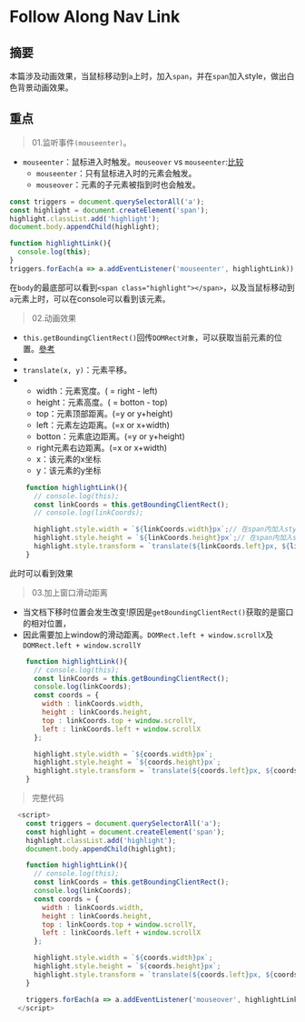 # Follow Along Nav Link

## 摘要

本篇涉及动画效果，当鼠标移动到`a`上时，加入`span`，并在`span`加入style，做出白色背景动画效果。

## 重点

>01.监听事件`(mouseenter)`。

- `mouseenter`：鼠标进入时触发。`mouseover` vs `mouseenter`:[比较](http://api.jquery.com/mouseover/)
  - `mouseenter`：只有鼠标进入时的元素会触发。
  - `mouseover`：元素的子元素被指到时也会触发。


```javascript
const triggers = document.querySelectorAll('a');
const highlight = document.createElement('span');
highlight.classList.add('highlight');
document.body.appendChild(highlight);

function highlightLink(){
  console.log(this);
}
triggers.forEach(a => a.addEventListener('mouseenter', highlightLink));
```

在`body`的最底部可以看到`<span class="highlight"></span>`，以及当鼠标移动到`a`元素上时，可以在console可以看到该元素。

>02.动画效果

- `this.getBoundingClientRect()`回传`DOMRect对象`，可以获取当前元素的位置。[參考](https://developer.mozilla.org/en-US/docs/Web/API/DOMRect)
- 
- `translate(x, y)`：元素平移。
- 
  - width：元素宽度。( = right - left)
  - height：元素高度。( = botton - top)
  - top：元素顶部距离。(=y or y+height)
  - left：元素左边距离。(=x or x+width)
  - botton：元素底边距离。(=y or y+height)
  - right元素右边距离。(=x or x+width)
  - x：该元素的x坐标
  - y：该元素的y坐标

```javascript
    function highlightLink(){
      // console.log(this);
      const linkCoords = this.getBoundingClientRect();
      // console.log(linkCoords);

      highlight.style.width = `${linkCoords.width}px`;// 在span内加入style.width
      highlight.style.height = `${linkCoords.height}px`;// 在span内加入style.height
      highlight.style.transform = `translate(${linkCoords.left}px, ${linkCoords.top}px)`;// 在span内加入style.transform效果。
    }
```

此时可以看到效果

>03.加上窗口滑动距离

- 当文档下移时位置会发生改变!原因是`getBoundingClientRect()`获取的是窗口的相对位置，
- 因此需要加上window的滑动距离。`DOMRect.left + window.scrollX`及`DOMRect.left + window.scrollY`

```javascript
    function highlightLink(){
      // console.log(this);
      const linkCoords = this.getBoundingClientRect();
      console.log(linkCoords);
      const coords = {
        width : linkCoords.width,
        height : linkCoords.height,
        top : linkCoords.top + window.scrollY,
        left : linkCoords.left + window.scrollX
      };

      highlight.style.width = `${coords.width}px`;
      highlight.style.height = `${coords.height}px`;
      highlight.style.transform = `translate(${coords.left}px, ${coords.top}px)`;
    }
```


> 完整代码

```javascript
  <script>
    const triggers = document.querySelectorAll('a');
    const highlight = document.createElement('span');
    highlight.classList.add('highlight');
    document.body.appendChild(highlight);

    function highlightLink(){
      // console.log(this);
      const linkCoords = this.getBoundingClientRect();
      console.log(linkCoords);
      const coords = {
        width : linkCoords.width,
        height : linkCoords.height,
        top : linkCoords.top + window.scrollY,
        left : linkCoords.left + window.scrollX
      };

      highlight.style.width = `${coords.width}px`;
      highlight.style.height = `${coords.height}px`;
      highlight.style.transform = `translate(${coords.left}px, ${coords.top}px)`;
    }

    triggers.forEach(a => a.addEventListener('mouseover', highlightLink));
  </script>
```

